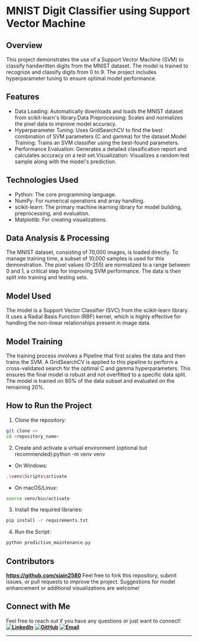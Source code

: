 # MNIST Digit Classifier using Support Vector Machine

## Overview

This project demonstrates the use of a Support Vector Machine (SVM) to classify handwritten digits from the MNIST dataset. The model is trained to recognize and classify digits from 0 to 9. The project includes hyperparameter tuning to ensure optimal model performance.

## Features

- Data Loading: Automatically downloads and loads the MNIST dataset from scikit-learn's library.Data Preprocessing: Scales and normalizes the pixel data to improve model accuracy.
- Hyperparameter Tuning: Uses GridSearchCV to find the best combination of SVM parameters (C and gamma) for the dataset.Model Training: Trains an SVM classifier using the best-found parameters.
- Performance Evaluation: Generates a detailed classification report and calculates accuracy on a test set.Visualization: Visualizes a random test sample along with the model's prediction.

## Technologies Used

- Python: The core programming language.
- NumPy: For numerical operations and array handling.
- scikit-learn: The primary machine learning library for model building, preprocessing, and evaluation.
- Matplotlib: For creating visualizations.

## Data Analysis & Processing

The MNIST dataset, consisting of 70,000 images, is loaded directly. To manage training time, a subset of 10,000 samples is used for this demonstration. The pixel values (0-255) are normalized to a range between 0 and 1, a critical step for improving SVM performance. The data is then split into training and testing sets.

## Model Used

The model is a Support Vector Classifier (SVC) from the scikit-learn library. It uses a Radial Basis Function (RBF) kernel, which is highly effective for handling the non-linear relationships present in image data.

## Model Training

The training process involves a Pipeline that first scales the data and then trains the SVM. A GridSearchCV is applied to this pipeline to perform a cross-validated search for the optimal C and gamma hyperparameters. This ensures the final model is robust and not overfitted to a specific data split. The model is trained on 80% of the data subset and evaluated on the remaining 20%.

## How to Run the Project

1. Clone the repository:

```bash
git clone <>
cd <repository_name>
```

2. Create and activate a virtual environment (optional but recommended):python -m venv venv

- On Windows:
  
```bash
.\venv\Scripts\activate
```

- On macOS/Linux:

```bash
source venv/bin/activate
```

3. Install the required libraries:

```bash
pip install -r requirements.txt
```

4. Run the Script:

```bash
python predictive_maintenance.py
```

## Contributors

**<https://github.com/sjain2580>**
Feel free to fork this repository, submit issues, or pull requests to improve the project. Suggestions for model enhancement or additional visualizations are welcome!

## Connect with Me

Feel free to reach out if you have any questions or just want to connect!
**[![LinkedIn](https://img.shields.io/badge/-LinkedIn-0A66C2?style=flat-square&logo=linkedin&logoColor=white)](https://www.linkedin.com/in/sjain04/)**
**[![GitHub](https://img.shields.io/badge/-GitHub-181717?style=flat-square&logo=github&logoColor=white)](https://github.com/sjain2580)**
**[![Email](https://img.shields.io/badge/-Email-D14836?style=flat-square&logo=gmail&logoColor=white)](mailto:sjain040395@gmail.com)**

---
